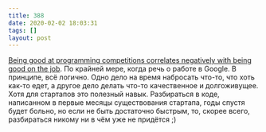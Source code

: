```yaml
---
title: 388
date: 2020-02-02 18:03:31
tags: []
layout: post
---
```


[Being good at programming competitions correlates negatively with being good on the job](https://catonmat.net/programming-competitions-work-performance). По крайней мере, когда речь о работе в Google. В принципе, всё логично. Одно дело на время набросать что-то, что хоть как-то едет, а другое дело делать что-то качественное и долгоживущее. Хотя для стартапов это полезный навык. Разбираться в коде, написанном в первые месяцы существования стартапа, годы спустя будет больно, но если не быть достаточно быстрым, то, скорее всего, разбираться никому ни в чём уже не придётся ;)
